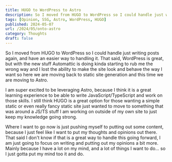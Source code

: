 ```yaml
---
title: HUGO to WordPress to Astro
description: So I moved from HUGO to WordPress so I could handle just writing posts again, and have an easier way to handling it. That said, WordPress is great, but with the new stuff Automattic is doing kinda starting to rub me the wrong way and...
tags: [Opinion, SSG, Astro, WordPress, HUGO]
published: 2024-05-07
url: /2024/05/onto-astro
category: Thoughts
draft: false
---
```


So I moved from HUGO to WordPress so I could handle just writing posts again, and have an easier way to handling it. That said, WordPress is great, but with the new stuff Automattic is doing kinda starting to rub me the wrong way and I lost the ability to make the site look and behave the way I want so here we are moving back to static site generation and this time we are moving to Astro.

I am super excited to be leveraging Astro, because I think it is a great learning experience to be able to write JavaScript/TypeScript and work on those skills. I still think HUGO is a great option for those wanting a simple static or even really fancy static site just wanted to move to something that was around a JS/TS stuff I am working on outside of my own site to just keep my knowledge going strong.

Where I want to go now is just pushing myself to putting out some content, because I just feel like I want to put my thoughts and opinions out there. That said I don't know if that is a great way to handle this going forward, I am just going to focus on writing and putting out my opinions a bit more. Mainly because I have a lot on my mind, and a lot of things I want to do... so I just gotta put my mind too it and do.
